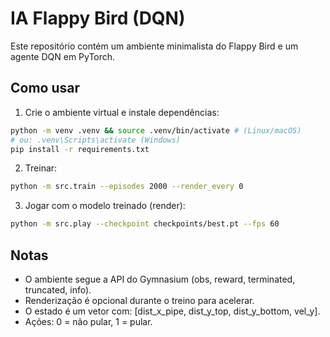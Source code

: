# IA Flappy Bird (DQN)
Este repositório contém um ambiente minimalista do Flappy Bird e um agente
DQN em PyTorch.
## Como usar
1. Crie o ambiente virtual e instale dependências:
 ```bash
python -m venv .venv && source .venv/bin/activate # (Linux/macOS)
# ou: .venv\Scripts\activate (Windows)
pip install -r requirements.txt
 ```
2. Treinar:
 ```bash
python -m src.train --episodes 2000 --render_every 0
 ```
3. Jogar com o modelo treinado (render):
 ```bash
python -m src.play --checkpoint checkpoints/best.pt --fps 60
 ```
## Notas
- O ambiente segue a API do Gymnasium (obs, reward, terminated, truncated,
info).
- Renderização é opcional durante o treino para acelerar.
- O estado é um vetor com: [dist_x_pipe, dist_y_top, dist_y_bottom, vel_y].
- Ações: 0 = não pular, 1 = pular.

